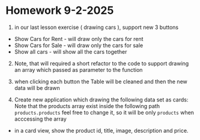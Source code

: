 # Homework 9-2-2025

1. in our last lesson exercise ( drawing cars ), support new 3 buttons

- Show Cars for Rent - will draw only the cars for rent
- Show Cars for Sale - will draw only the cars for sale
- Show all cars - will show all the cars together

2. Note, that will required a short refactor to the code to support drawing an array which passed as parameter to the function
3. when clicking each button the Table will be cleaned and then the new data will be drawn

4. Create new application which drawing the following data set as cards:
   Note that the products array exist inside the following path `products.products`
   feel free to change it, so it will be only `products` when acccessing the array

- in a card view, show the product id, title, image, description and price.

